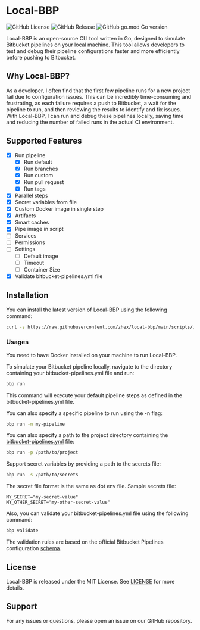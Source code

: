 # Local-BBP

![GitHub License](https://img.shields.io/github/license/zhex/local-bbp)
![GitHub Release](https://img.shields.io/github/v/release/zhex/local-bbp)
![GitHub go.mod Go version](https://img.shields.io/github/go-mod/go-version/zhex/local-bbp)


Local-BBP is an open-source CLI tool written in Go, designed to simulate Bitbucket pipelines on your local machine. This tool allows developers to test and debug their pipeline configurations faster and more efficiently before pushing to Bitbucket.


## Why Local-BBP?

As a developer, I often find that the first few pipeline runs for a new project fail due to configuration issues. This can be incredibly time-consuming and frustrating, as each failure requires a push to Bitbucket, a wait for the pipeline to run, and then reviewing the results to identify and fix issues. With Local-BBP, I can run and debug these pipelines locally, saving time and reducing the number of failed runs in the actual CI environment.

## Supported Features

- [x] Run pipeline
  - [x] Run default
  - [x] Run branches
  - [x] Run custom
  - [x] Run pull request
  - [x] Run tags
- [x] Parallel steps
- [x] Secret variables from file
- [x] Custom Docker image in single step
- [x] Artifacts
- [x] Smart caches
- [x] Pipe image in script
- [ ] Services
- [ ] Permissions
- [ ] Settings
  - [ ] Default image
  - [ ] Timeout
  - [ ] Container Size
- [x] Validate bitbucket-pipelines.yml file

## Installation

You can install the latest version of Local-BBP using the following command:

```bash
curl -s https://raw.githubusercontent.com/zhex/local-bbp/main/scripts/install.sh | bash
```

### Usages

You need to have Docker installed on your machine to run Local-BBP.

To simulate your Bitbucket pipeline locally, navigate to the directory containing your bitbucket-pipelines.yml file and run:

```bash
bbp run
```

This command will execute your default pipeline steps as defined in the bitbucket-pipelines.yml file.

You can also specify a specific pipeline to run using the -n flag:

```bash
bbp run -n my-pipeline
```

You can also specify a path to the project directory containing the [bitbucket-pipelines.yml](https://support.atlassian.com/bitbucket-cloud/docs/bitbucket-pipelines-configuration-reference/) file:

```bash
bbp run -p /path/to/project
```

Support secret variables by providing a path to the secrets file:

```bash
bbp run -s /path/to/secrets
```

The secret file format is the same as dot env file. Sample secrets file:

```
MY_SECRET="my-secret-value"
MY_OTHER_SECRET="my-other-secret-value"
```

Also, you can validate your bitbucket-pipelines.yml file using the following command:

```bash
bbp validate
```

The validation rules are based on the official Bitbucket Pipelines configuration [schema](https://bitbucket.org/atlassianlabs/intellij-bitbucket-references-plugin/raw/master/src/main/resources/schemas/bitbucket-pipelines.schema.json).

## License

Local-BBP is released under the MIT License. See [LICENSE](LICENSE) for more details.

## Support

For any issues or questions, please open an issue on our GitHub repository.
